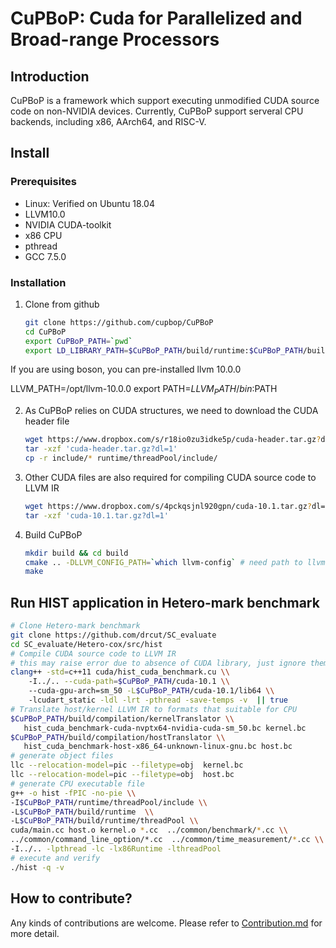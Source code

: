 # CuPBoP: Cuda for Parallelized and Broad-range Processors

## Introduction

CuPBoP is a framework which support executing unmodified CUDA source code
on non-NVIDIA devices.
Currently, CuPBoP support serveral CPU backends, including x86, AArch64, and RISC-V.

## Install

### Prerequisites

- Linux: Verified on Ubuntu 18.04
- LLVM10.0
- NVIDIA CUDA-toolkit
- x86 CPU
- pthread
- GCC 7.5.0

### Installation

1. Clone from github

   ```bash
   git clone https://github.com/cupbop/CuPBoP
   cd CuPBoP
   export CuPBoP_PATH=`pwd`
   export LD_LIBRARY_PATH=$CuPBoP_PATH/build/runtime:$CuPBoP_PATH/build/runtime/threadPool:$LD_LIBRARY_PATH
   ```
If you are using boson, you can pre-installed llvm 10.0.0 

 LLVM_PATH=/opt/llvm-10.0.0
 export PATH=$LLVM_PATH/bin:$PATH
 
2. As CuPBoP relies on CUDA structures, we need to download the CUDA header file

   ```bash
   wget https://www.dropbox.com/s/r18io0zu3idke5p/cuda-header.tar.gz?dl=1
   tar -xzf 'cuda-header.tar.gz?dl=1'
   cp -r include/* runtime/threadPool/include/
   ```

3. Other CUDA files are also required for compiling CUDA source code to LLVM IR

   ```bash
   wget https://www.dropbox.com/s/4pckqsjnl920gpn/cuda-10.1.tar.gz?dl=1
   tar -xzf 'cuda-10.1.tar.gz?dl=1'
   ```

4. Build CuPBoP

   ```bash
   mkdir build && cd build
   cmake .. -DLLVM_CONFIG_PATH=`which llvm-config` # need path to llvm-config
   make
   ```

## Run HIST application in Hetero-mark benchmark

```bash
# Clone Hetero-mark benchmark
git clone https://github.com/drcut/SC_evaluate
cd SC_evaluate/Hetero-cox/src/hist
# Compile CUDA source code to LLVM IR
# this may raise error due to absence of CUDA library, just ignore them
clang++ -std=c++11 cuda/hist_cuda_benchmark.cu \\
    -I../.. --cuda-path=$CuPBoP_PATH/cuda-10.1 \\
    --cuda-gpu-arch=sm_50 -L$CuPBoP_PATH/cuda-10.1/lib64 \\
    -lcudart_static -ldl -lrt -pthread -save-temps -v  || true
# Translate host/kernel LLVM IR to formats that suitable for CPU
$CuPBoP_PATH/build/compilation/kernelTranslator \\
   hist_cuda_benchmark-cuda-nvptx64-nvidia-cuda-sm_50.bc kernel.bc
$CuPBoP_PATH/build/compilation/hostTranslator \\
   hist_cuda_benchmark-host-x86_64-unknown-linux-gnu.bc host.bc
# generate object files
llc --relocation-model=pic --filetype=obj  kernel.bc
llc --relocation-model=pic --filetype=obj  host.bc
# generate CPU executable file
g++ -o hist -fPIC -no-pie \\
-I$CuPBoP_PATH/runtime/threadPool/include \\
-L$CuPBoP_PATH/build/runtime  \\
-L$CuPBoP_PATH/build/runtime/threadPool \\
cuda/main.cc host.o kernel.o *.cc  ../common/benchmark/*.cc \\
../common/command_line_option/*.cc  ../common/time_measurement/*.cc \\
-I../.. -lpthread -lc -lx86Runtime -lthreadPool
# execute and verify
./hist -q -v
```

## How to contribute?

Any kinds of contributions are welcome.
Please refer to [Contribution.md](./CONTRIBUTING.md) for more detail.
